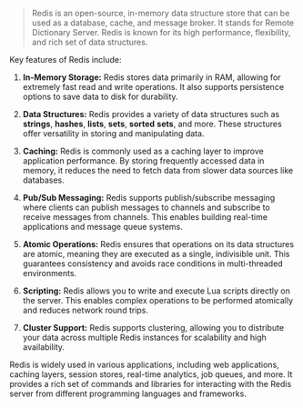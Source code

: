 > Redis is an open-source, in-memory data structure store that can be used as a database, cache, and message broker. It stands for Remote Dictionary Server. Redis is known for its high performance, flexibility, and rich set of data structures.

Key features of Redis include:

1. **In-Memory Storage:** Redis stores data primarily in RAM, allowing for extremely fast read and write operations. It also supports persistence options to save data to disk for durability.

2. **Data Structures:** Redis provides a variety of data structures such as **strings**, **hashes**, **lists**, **sets**, **sorted** **sets**, and more. These structures offer versatility in storing and manipulating data.

3. **Caching:** Redis is commonly used as a caching layer to improve application performance. By storing frequently accessed data in memory, it reduces the need to fetch data from slower data sources like databases.

4. **Pub/Sub Messaging:** Redis supports publish/subscribe messaging where clients can publish messages to channels and subscribe to receive messages from channels. This enables building real-time applications and message queue systems.

5. **Atomic Operations:** Redis ensures that operations on its data structures are atomic, meaning they are executed as a single, indivisible unit. This guarantees consistency and avoids race conditions in multi-threaded environments.

6. **Scripting:** Redis allows you to write and execute Lua scripts directly on the server. This enables complex operations to be performed atomically and reduces network round trips.

7. **Cluster Support:** Redis supports clustering, allowing you to distribute your data across multiple Redis instances for scalability and high availability.

Redis is widely used in various applications, including web applications, caching layers, session stores, real-time analytics, job queues, and more. It provides a rich set of commands and libraries for interacting with the Redis server from different programming languages and frameworks.